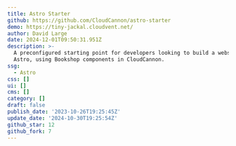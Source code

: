 ```yaml
---
title: Astro Starter
github: https://github.com/CloudCannon/astro-starter
demo: https://tiny-jackal.cloudvent.net/
author: David Large
date: 2024-12-01T09:50:31.951Z
description: >-
  A preconfigured starting point for developers looking to build a website with
  Astro, using Bookshop components in CloudCannon.
ssg:
  - Astro
css: []
ui: []
cms: []
category: []
draft: false
publish_date: '2023-10-26T19:25:45Z'
update_date: '2024-10-30T19:25:54Z'
github_star: 12
github_fork: 7
---
```

